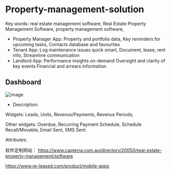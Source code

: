 # Property-management-solution
Key words: real estate management software, Real Estate Property Management Software, property management software, 

* Property Manager App: 
Property and portfolio data, 
Key reminders for upcoming tasks, 
Contacts database and favourites
* Tenant App: 
Log maintenance issues quick smart, 
Document, lease, rent info, 
Streamline communication
* Landlord App: 
Performance insights on-demand
Oversight and clarity of key events
Financial and arrears information


## Dashboard
![image](https://user-images.githubusercontent.com/33156021/206898688-128e3896-8f7e-47fb-8eb7-55b833f60e19.png)
* Description: 

Widgets: Leads, Units, Revenus/Payments, Revenus Periods;

Other widgets: Overdue, Recurring Payment Schedule, Schedule Recall/Movable, Email Sent, SMS Sent.

Attributes: 





软件定制网站：
https://www.capterra.com.au/directory/20050/real-estate-property-management/software

https://www.re-leased.com/product/mobile-apps
